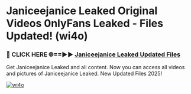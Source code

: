 # Janiceejanice Leaked Original Videos 0nlyFans Leaked - Files Updated! (wi4o)

<h3>🔴 CLICK HERE 🌐==►► <a href="https://tinyurl.com/2m67pmp6" rel="nofollow">Janiceejanice Leaked Updated Files</a></h3>

Get Janiceejanice Leaked and all content. Now you can access all videos and pictures of Janiceejanice Leaked. New Updated Files 2025!

[![wi4o](https://i.imgur.com/H4QAA4z.gif)](https://tinyurl.com/2m67pmp6)